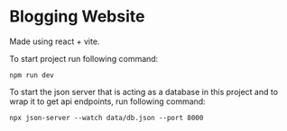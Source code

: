 # Blogging Website

Made using react + vite.


To start project run following command:
```
npm run dev
``` 

To start the json server that is acting as a database in this project and to wrap it to get api endpoints, run following command:
```
npx json-server --watch data/db.json --port 8000
```

